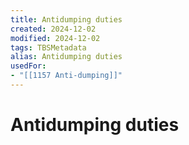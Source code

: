 ```yaml
---
title: Antidumping duties
created: 2024-12-02
modified: 2024-12-02
tags: TBSMetadata
alias: Antidumping duties
usedFor:
- "[[1157 Anti-dumping]]"
---
```

# Antidumping duties

